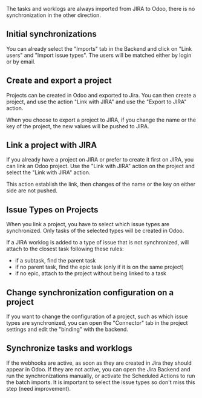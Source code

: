 The tasks and worklogs are always imported from JIRA to Odoo, there is
no synchronization in the other direction.

## Initial synchronizations

You can already select the "Imports" tab in the Backend and click on
"Link users" and "Import issue types". The users will be matched either
by login or by email.

## Create and export a project

Projects can be created in Odoo and exported to Jira. You can then
create a project, and use the action "Link with JIRA" and use the
"Export to JIRA" action.

When you choose to export a project to JIRA, if you change the name or
the key of the project, the new values will be pushed to JIRA.

## Link a project with JIRA

If you already have a project on JIRA or prefer to create it first on
JIRA, you can link an Odoo project. Use the "Link with JIRA" action on
the project and select the "Link with JIRA" action.

This action establish the link, then changes of the name or the key on
either side are not pushed.

## Issue Types on Projects

When you link a project, you have to select which issue types are
synchronized. Only tasks of the selected types will be created in Odoo.

If a JIRA worklog is added to a type of issue that is not synchronized,
will attach to the closest task following these rules:

- if a subtask, find the parent task
- if no parent task, find the epic task (only if it is on the same
  project)
- if no epic, attach to the project without being linked to a task

## Change synchronization configuration on a project

If you want to change the configuration of a project, such as which
issue types are synchronized, you can open the "Connector" tab in the
project settings and edit the "binding" with the backend.

## Synchronize tasks and worklogs

If the webhooks are active, as soon as they are created in Jira they
should appear in Odoo. If they are not active, you can open the Jira
Backend and run the synchronizations manually, or activate the Scheduled
Actions to run the batch imports. It is important to select the issue
types so don't miss this step (need improvement).
